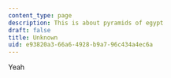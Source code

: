 ```yaml
---
content_type: page
description: This is about pyramids of egypt
draft: false
title: Unknown
uid: e93820a3-66a6-4928-b9a7-96c434a4ec6a
---
```

Yeah